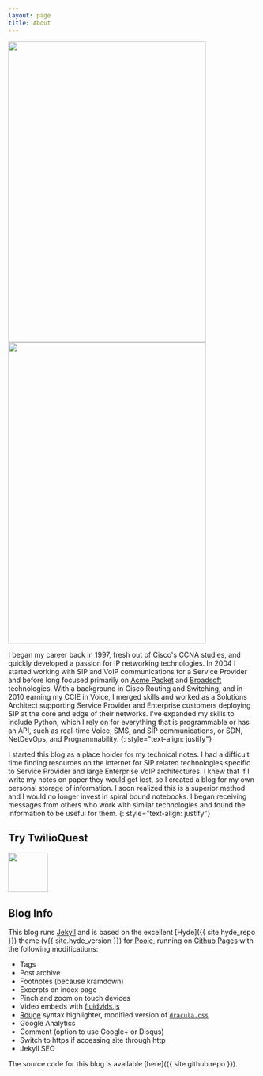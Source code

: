 ```yaml
---
layout: page
title: About
---
```


<!-- ![]({{ site.url }}/blog/assets/hackpackv4.png)  -->
<!-- <img src="{{ site.baseurl }}/blog/assets/mark.jpg" width="400" height="608"> -->
<!-- <img src="{{ site.baseurl }}/blog/assets/hackpackv4.png" width="400" height="608"> -->

<div class="parent">
  <img class="hackpackv4" src="{{ site.baseurl }}/blog/assets/hackpackv4.png" width="400" height="608" />
  <img class="hackpackv4-lights" src="{{ site.baseurl }}/blog/assets/hackpackv4-lights.gif" width="400" height="608" />
</div>

I began my career back in 1997, fresh out of Cisco's CCNA studies, and quickly developed a passion for IP networking technologies. In 2004 I started working with SIP and VoIP communications for a Service Provider and before long focused primarily on [Acme Packet](https://en.wikipedia.org/wiki/Acme_Packet) and [Broadsoft](https://www.broadsoft.com) technologies. With a background in Cisco Routing and Switching, and in 2010 earning my CCIE in Voice, I merged skills and worked as a Solutions Architect supporting Service Provider and Enterprise customers deploying SIP at the core and edge of their networks.  I've expanded my skills to include Python, which I rely on for everything that is programmable or has an API, such as real-time Voice, SMS, and SIP communications, or SDN, NetDevOps, and Programmability. 
{: style="text-align: justify"}

I started this blog as a place holder for my technical notes.  I had a difficult time finding resources on the internet for SIP related technologies specific to Service Provider and large Enterprise VoIP architectures. I knew that if I write my notes on paper they would get lost, so I created a blog for my own personal storage of information. I soon realized this is a superior method and I would no longer invest in spiral bound notebooks. I began receiving messages from others who work with similar technologies and found the information to be useful for them.
{: style="text-align: justify"}

## Try TwilioQuest  
[<img src="{{ site.baseurl }}/blog/assets/base-avatar.png" width="80" height="80">](https://www.twilio.com/quest) 

## Blog Info

This blog runs [Jekyll](https://jekyllrb.com) and is based on the excellent [Hyde]({{ site.hyde_repo }}) theme (v{{ site.hyde_version }}) for [Poole](http://getpoole.com), running on [Github Pages](https://pages.github.com) with the following modifications:

- Tags
- Post archive
- Footnotes (because kramdown)
- Excerpts on index page
- Pinch and zoom on touch devices
- Video embeds with [fluidvids.js](https://blog.videojs.com)
- [Rouge](https://github.com/jneen/rouge) syntax highlighter, modified version of [`dracula.css`](https://github.com/dracula/pygments)
- Google Analytics
- Comment (option to use Google+ or Disqus)
- Switch to https if accessing site through http
- Jekyll SEO

The source code for this blog is available [here]({{ site.github.repo }}).

